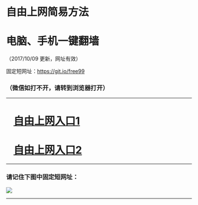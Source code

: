 ﻿# 自由上网简易方法

# 电脑、手机一键翻墙

（2017/10/09 更新，网址有效）

固定短网址：https://git.io/free99

### （微信如打不开，请转到浏览器打开）


***





# &nbsp;&nbsp; <a href="http://ft909131969.fwq-tz-1001.info/fwqtz01.html?t=100900117861 " target="_blank">自由上网入口1</a>
# &nbsp;&nbsp; <a href="http://ft1636729388.fwq-tz-1002.info/fwqtz02.html?t=100900117059 " target="_blank">自由上网入口2</a>
***

### 请记住下图中固定短网址：

<img src="https://s3-us-west-2.amazonaws.com/fwq-1001/yjfq-20170905okok.png" /> 


***

